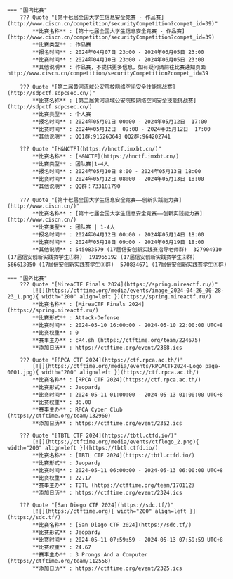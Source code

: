     === "国内比赛"
        ??? Quote "[第十七届全国大学生信息安全竞赛 - 作品赛](http://www.ciscn.cn/competition/securityCompetition?compet_id=39)"  
            **比赛名称** : [第十七届全国大学生信息安全竞赛 - 作品赛](http://www.ciscn.cn/competition/securityCompetition?compet_id=39)  
            **比赛类型** : 作品赛  
            **报名时间** : 2024年04月07日 23:00 - 2024年06月05日 23:00  
            **比赛时间** : 2024年04月10日 23:00 - 2024年06月05日 23:00  
            **其他说明** : 作品赛，不提供更多信息，如有疑问请前往比赛通知页面 http://www.ciscn.cn/competition/securityCompetition?compet_id=39  
            
        ??? Quote "[第二届黄河流域公安院校网络空间安全技能挑战赛](http://sdpctf.sdpcsec.cn/)"  
            **比赛名称** : [第二届黄河流域公安院校网络空间安全技能挑战赛](http://sdpctf.sdpcsec.cn/)  
            **比赛类型** : 个人赛  
            **报名时间** : 2024年05月01日 00:00 - 2024年05月12日  17:00  
            **比赛时间** : 2024年05月12日  09:00 - 2024年05月12日  17:00  
            **其他说明** : QQ1群:915263648 QQ2群:964202741  
            
        ??? Quote "[H&NCTF](https://hnctf.imxbt.cn/)"  
            **比赛名称** : [H&NCTF](https://hnctf.imxbt.cn/)  
            **比赛类型** : 团队赛|1-4人  
            **报名时间** : 2024年05月10日 8:00 - 2024年05月13日 18:00  
            **比赛时间** : 2024年05月12日 08:00 - 2024年05月13日 18:00  
            **其他说明** : QQ群：733181790  
            
        ??? Quote "[第十七届全国大学生信息安全竞赛——创新实践能力赛](http://www.ciscn.cn/)"  
            **比赛名称** : [第十七届全国大学生信息安全竞赛——创新实践能力赛](http://www.ciscn.cn/)  
            **比赛类型** : 团队赛 | 1-4人  
            **报名时间** : 2024年04月12日 00:00 - 2024年05月14日 18:00  
            **比赛时间** : 2024年05月18日 09:00 - 2024年05月19日 18:00  
            **其他说明** : 545083579 (17届信安创新实践赛指导老师群)  327904910 (17届信安创新实践赛学生①群)  191965192 (17届信安创新实践赛学生②群)  566613050 (17届信安创新实践赛学生③群)  570834671 (17届信安创新实践赛学生④群)  
                
    === "国外比赛"
        ??? Quote "[MireaCTF Finals 2024](https://spring.mireactf.ru/)"  
            [![](https://ctftime.org/media/events/image_2024-04-26_00-28-23_1.png){ width="200" align=left }](https://spring.mireactf.ru/)  
            **比赛名称** : [MireaCTF Finals 2024](https://spring.mireactf.ru/)  
            **比赛形式** : Attack-Defense  
            **比赛时间** : 2024-05-10 16:00:00 - 2024-05-10 22:00:00 UTC+8  
            **比赛权重** : 0  
            **赛事主办** : cR4.sh (https://ctftime.org/team/224675)  
            **添加日历** : https://ctftime.org/event/2368.ics  
            
        ??? Quote "[RPCA CTF 2024](https://ctf.rpca.ac.th/)"  
            [![](https://ctftime.org/media/events/RPCACTF2024-Logo_page-0001.jpg){ width="200" align=left }](https://ctf.rpca.ac.th/)  
            **比赛名称** : [RPCA CTF 2024](https://ctf.rpca.ac.th/)  
            **比赛形式** : Jeopardy  
            **比赛时间** : 2024-05-11 01:00:00 - 2024-05-13 01:00:00 UTC+8  
            **比赛权重** : 36.00  
            **赛事主办** : RPCA Cyber Club (https://ctftime.org/team/132960)  
            **添加日历** : https://ctftime.org/event/2352.ics  
            
        ??? Quote "[TBTL CTF 2024](https://tbtl.ctfd.io/)"  
            [![](https://ctftime.org/media/events/ctflogo_2.png){ width="200" align=left }](https://tbtl.ctfd.io/)  
            **比赛名称** : [TBTL CTF 2024](https://tbtl.ctfd.io/)  
            **比赛形式** : Jeopardy  
            **比赛时间** : 2024-05-11 06:00:00 - 2024-05-13 06:00:00 UTC+8  
            **比赛权重** : 22.17  
            **赛事主办** : TBTL (https://ctftime.org/team/170112)  
            **添加日历** : https://ctftime.org/event/2324.ics  
            
        ??? Quote "[San Diego CTF 2024](https://sdc.tf/)"  
            [![](https://ctftime.org){ width="200" align=left }](https://sdc.tf/)  
            **比赛名称** : [San Diego CTF 2024](https://sdc.tf/)  
            **比赛形式** : Jeopardy  
            **比赛时间** : 2024-05-11 07:59:59 - 2024-05-13 07:59:59 UTC+8  
            **比赛权重** : 24.67  
            **赛事主办** : 3 Prongs And a Computer (https://ctftime.org/team/112558)  
            **添加日历** : https://ctftime.org/event/2325.ics  
            